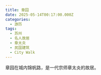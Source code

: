 ```yaml
---
title: 章园
date: 2025-05-14T00:17:00.000Z
categories:
  - 游历
tags:
  - 苏州
  - 名人故居
  - 章太炎
  - 民国建筑
  - City Walk
---
```

章园在城内锦帆路，是一代宗师章太炎的故居。

